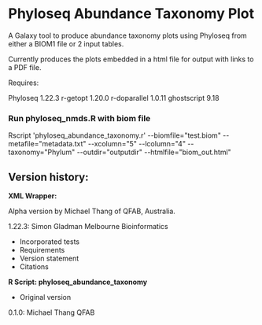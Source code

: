 # Phyloseq Abundance Taxonomy  Plot

A Galaxy tool to produce abundance taxonomy  plots using Phyloseq from either a BIOM1 file or 2 input tables.

Currently produces the plots embedded in a html file for output with links to a PDF file.

Requires:

Phyloseq 1.22.3
r-getopt 1.20.0
r-doparallel 1.0.11
ghostscript 9.18


### Run phyloseq_nmds.R with biom file
Rscript 'phyloseq_abundance_taxonomy.r' --biomfile="test.biom" --metafile="metadata.txt" --xcolumn="5" --lcolumn="4" --taxonomy="Phylum" --outdir="outputdir" --htmlfile="biom_out.html"


## Version history:

**XML Wrapper:**

Alpha version by Michael Thang of QFAB, Australia.

1.22.3: Simon Gladman Melbourne Bioinformatics

* Incorporated tests
* Requirements
* Version statement
* Citations


**R Script: phyloseq_abundance_taxonomy**

* Original version

0.1.0: Michael Thang QFAB

